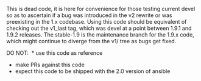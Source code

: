 This is dead code, it is here for convenience for those testing current devel so as to ascertain if a bug was introduced in the v2 rewrite or was preexisting in the 1.x codebase.
Using this code should be equivalent of checking out the v1_last tag, which was devel at a point between 1.9.1 and 1.9.2 releases.
The stable-1.9 is the maintenance branch for the 1.9.x code, which might continue to diverge from the v1/ tree as bugs get fixed.

DO NOT:
 * use this code as reference
 * make PRs against this code
 * expect this code to be shipped with the 2.0 version of ansible


